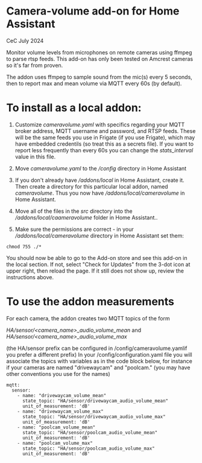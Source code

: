 # Camera-volume add-on for Home Assistant
CeC
July 2024

Monitor volume levels from microphones on remote cameras using ffmpeg
to parse rtsp feeds.  This add-on has only been tested on Amcrest
cameras so it's far from proven.

The addon uses ffmpeg to sample sound from the mic(s) every 5 seconds,
then to report max and mean volume via MQTT every 60s (by default).

# To install as a local addon:

1. Customize *cameravolume.yaml* with specifics regarding your MQTT broker address,
MQTT username and password, and RTSP feeds. These will be the same feeds you use
in Frigate (if you use Frigate), which may have embedded credentils
(so treat this as a secrets file). If you want to report less frequently than
every 60s you can change the *stats_interval* value in this file.

2. Move *cameravolume.yaml* to the */config* directory in Home Assistant

3. If you don't already have */addons/local* in Home Assistant, create it. Then
create a directory for this particular local addon, named *cameravolume*.
Thus you now have */addons/local/cameravolume* in Home Assistant.

4. Move all of the files in the *src* directory into the */addons/local/caameravolume*
folder in Home Assistant..

5. Make sure the permissions are correct - in your */addons/local/cameravolume*
directory in Home Assistant set them:
```
chmod 755 ./*
```

You should now be able to go to the Add-on store and see this add-on in the local
section.  If not, select "Check for Updates" from the 3-dot icon at upper right, 
then reload the page.  If it still does not show up, review the instructions above.

# To use the addon measurements

For each camera, the addon creates two MQTT topics of the form

  *HA/sensor/<camera_name>_audio_volume_mean* and
  *HA/sensor/<camera_name>_audio_volume_max*

(the HA/sensor prefix can be configured in /config/cameravolume.yamlif you prefer a different prefix)
In your /config/configuration.yaml file you will associate the topics with variables as in the
code block below, for instance if your cameras are named "drivewaycam" and "poolcam." (you may
have other conventions you use for the names)

```
mqtt:
  sensor:
    - name: "drivewaycam_volume_mean"
      state_topic: "HA/sensor/drivewaycam_audio_volume_mean"
      unit_of_measurement: 'dB'
    - name: "drivewaycam_volume_max"
      state_topic: "HA/sensor/drivewaycam_audio_volume_max"
      unit_of_measurement: 'dB'
    - name: "poolcam_volume_mean"
      state_topic: "HA/sensor/poolcam_audio_volume_mean"
      unit_of_measurement: 'dB'
    - name: "poolcam_volume_max"
      state_topic: "HA/sensor/poolcam_audio_volume_max"
      unit_of_measurement: 'dB'
```

